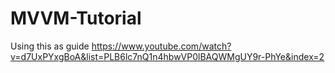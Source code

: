# MVVM-Tutorial

Using this as guide
https://www.youtube.com/watch?v=d7UxPYxgBoA&list=PLB6lc7nQ1n4hbwVP0lBAQWMgUY9r-PhYe&index=2
